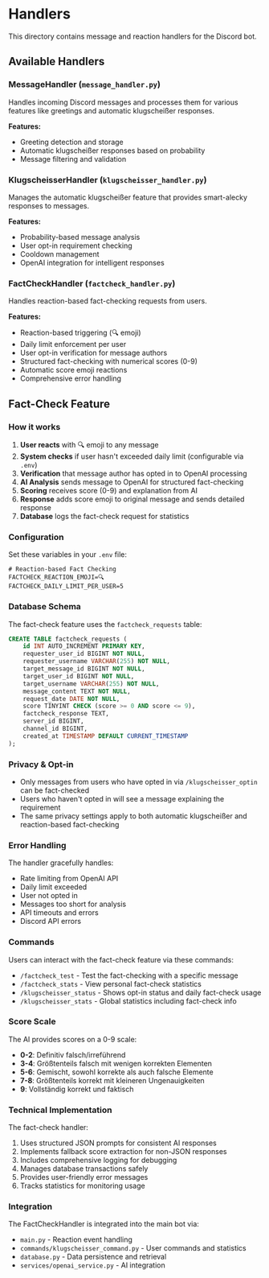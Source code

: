 # Handlers

This directory contains message and reaction handlers for the Discord bot.

## Available Handlers

### MessageHandler (`message_handler.py`)
Handles incoming Discord messages and processes them for various features like greetings and automatic klugscheißer responses.

**Features:**
- Greeting detection and storage
- Automatic klugscheißer responses based on probability
- Message filtering and validation

### KlugscheisserHandler (`klugscheisser_handler.py`)
Manages the automatic klugscheißer feature that provides smart-alecky responses to messages.

**Features:**
- Probability-based message analysis
- User opt-in requirement checking
- Cooldown management
- OpenAI integration for intelligent responses

### FactCheckHandler (`factcheck_handler.py`)
Handles reaction-based fact-checking requests from users.

**Features:**
- Reaction-based triggering (🔍 emoji)
- Daily limit enforcement per user
- User opt-in verification for message authors
- Structured fact-checking with numerical scores (0-9)
- Automatic score emoji reactions
- Comprehensive error handling

## Fact-Check Feature

### How it works
1. **User reacts** with 🔍 emoji to any message
2. **System checks** if user hasn't exceeded daily limit (configurable via `.env`)
3. **Verification** that message author has opted in to OpenAI processing
4. **AI Analysis** sends message to OpenAI for structured fact-checking
5. **Scoring** receives score (0-9) and explanation from AI
6. **Response** adds score emoji to original message and sends detailed response
7. **Database** logs the fact-check request for statistics

### Configuration
Set these variables in your `.env` file:

```env
# Reaction-based Fact Checking
FACTCHECK_REACTION_EMOJI=🔍
FACTCHECK_DAILY_LIMIT_PER_USER=5
```

### Database Schema
The fact-check feature uses the `factcheck_requests` table:

```sql
CREATE TABLE factcheck_requests (
    id INT AUTO_INCREMENT PRIMARY KEY,
    requester_user_id BIGINT NOT NULL,
    requester_username VARCHAR(255) NOT NULL,
    target_message_id BIGINT NOT NULL,
    target_user_id BIGINT NOT NULL,
    target_username VARCHAR(255) NOT NULL,
    message_content TEXT NOT NULL,
    request_date DATE NOT NULL,
    score TINYINT CHECK (score >= 0 AND score <= 9),
    factcheck_response TEXT,
    server_id BIGINT,
    channel_id BIGINT,
    created_at TIMESTAMP DEFAULT CURRENT_TIMESTAMP
);
```

### Privacy & Opt-in
- Only messages from users who have opted in via `/klugscheisser_optin` can be fact-checked
- Users who haven't opted in will see a message explaining the requirement
- The same privacy settings apply to both automatic klugscheißer and reaction-based fact-checking

### Error Handling
The handler gracefully handles:
- Rate limiting from OpenAI API
- Daily limit exceeded
- User not opted in
- Messages too short for analysis
- API timeouts and errors
- Discord API errors

### Commands
Users can interact with the fact-check feature via these commands:
- `/factcheck_test` - Test the fact-checking with a specific message
- `/factcheck_stats` - View personal fact-check statistics
- `/klugscheisser_status` - Shows opt-in status and daily fact-check usage
- `/klugscheisser_stats` - Global statistics including fact-check info

### Score Scale
The AI provides scores on a 0-9 scale:
- **0-2**: Definitiv falsch/irreführend
- **3-4**: Größtenteils falsch mit wenigen korrekten Elementen  
- **5-6**: Gemischt, sowohl korrekte als auch falsche Elemente
- **7-8**: Größtenteils korrekt mit kleineren Ungenauigkeiten
- **9**: Vollständig korrekt und faktisch

### Technical Implementation
The fact-check handler:
1. Uses structured JSON prompts for consistent AI responses
2. Implements fallback score extraction for non-JSON responses
3. Includes comprehensive logging for debugging
4. Manages database transactions safely
5. Provides user-friendly error messages
6. Tracks statistics for monitoring usage

### Integration
The FactCheckHandler is integrated into the main bot via:
- `main.py` - Reaction event handling
- `commands/klugscheisser_command.py` - User commands and statistics
- `database.py` - Data persistence and retrieval
- `services/openai_service.py` - AI integration
